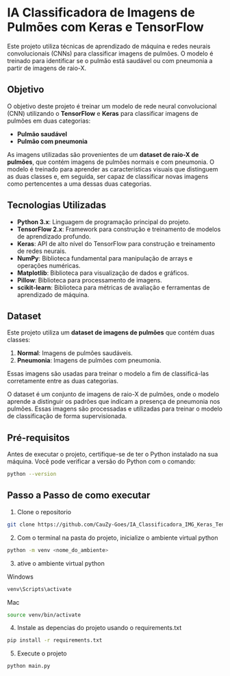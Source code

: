 # IA Classificadora de Imagens de Pulmões com Keras e TensorFlow

Este projeto utiliza técnicas de aprendizado de máquina e redes neurais convolucionais (CNNs) para classificar imagens de pulmões. O modelo é treinado para identificar se o pulmão está saudável ou com pneumonia a partir de imagens de raio-X.

## Objetivo

O objetivo deste projeto é treinar um modelo de rede neural convolucional (CNN) utilizando o **TensorFlow** e **Keras** para classificar imagens de pulmões em duas categorias:

- **Pulmão saudável**
- **Pulmão com pneumonia**

As imagens utilizadas são provenientes de um **dataset de raio-X de pulmões**, que contém imagens de pulmões normais e com pneumonia. O modelo é treinado para aprender as características visuais que distinguem as duas classes e, em seguida, ser capaz de classificar novas imagens como pertencentes a uma dessas duas categorias.

## Tecnologias Utilizadas

- **Python 3.x**: Linguagem de programação principal do projeto.
- **TensorFlow 2.x**: Framework para construção e treinamento de modelos de aprendizado profundo.
- **Keras**: API de alto nível do TensorFlow para construção e treinamento de redes neurais.
- **NumPy**: Biblioteca fundamental para manipulação de arrays e operações numéricas.
- **Matplotlib**: Biblioteca para visualização de dados e gráficos.
- **Pillow**: Biblioteca para processamento de imagens.
- **scikit-learn**: Biblioteca para métricas de avaliação e ferramentas de aprendizado de máquina.

## Dataset

Este projeto utiliza um **dataset de imagens de pulmões** que contém duas classes:

1. **Normal**: Imagens de pulmões saudáveis.
2. **Pneumonia**: Imagens de pulmões com pneumonia.

Essas imagens são usadas para treinar o modelo a fim de classificá-las corretamente entre as duas categorias.

O dataset é um conjunto de imagens de raio-X de pulmões, onde o modelo aprende a distinguir os padrões que indicam a presença de pneumonia nos pulmões. Essas imagens são processadas e utilizadas para treinar o modelo de classificação de forma supervisionada.

## Pré-requisitos

Antes de executar o projeto, certifique-se de ter o Python instalado na sua máquina. Você pode verificar a versão do Python com o comando:

```bash
python --version
```

## Passo a Passo de como executar

1. Clone o repositorio
   
```bash
git clone https://github.com/CauZy-Goes/IA_Classificadora_IMG_Keras_TensorFlow.git
```

2. Com o terminal na pasta do projeto, inicialize o ambiente virtual python
   
```bash
python -m venv <nome_do_ambiente>
```

3. ative o ambiente virtual python

Windows 
```bash
venv\Scripts\activate
```

Mac
```bash
source venv/bin/activate
```

4. Instale as depencias do projeto usando o requirements.txt
   
```bash
pip install -r requirements.txt
```

5. Execute o projeto
   
```bash
python main.py
```



